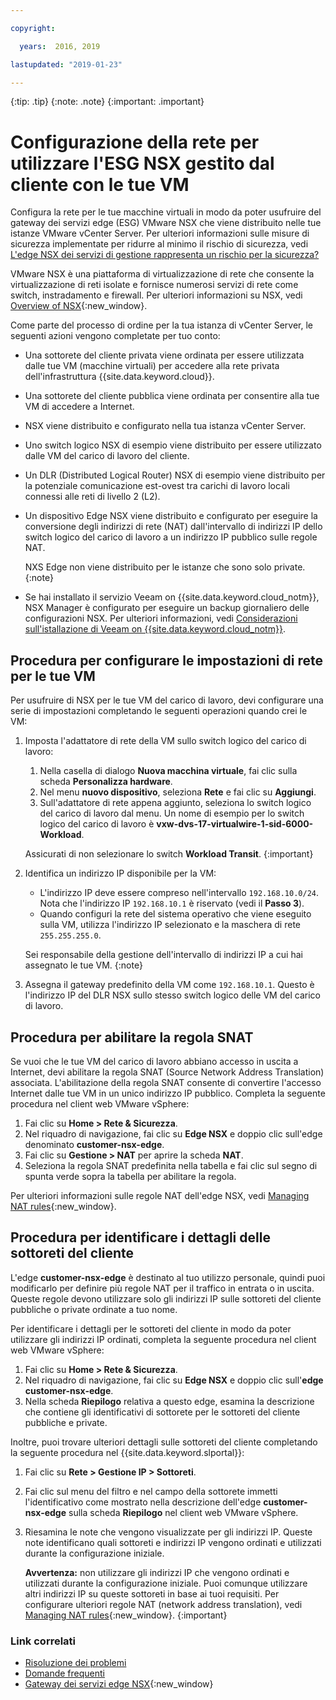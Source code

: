 ```yaml
---

copyright:

  years:  2016, 2019

lastupdated: "2019-01-23"

---
```


{:tip: .tip}
{:note: .note}
{:important: .important}

# Configurazione della rete per utilizzare l'ESG NSX gestito dal cliente con le tue VM

Configura la rete per le tue macchine virtuali in modo da poter usufruire del gateway dei servizi edge (ESG) VMware NSX che viene distribuito nelle tue istanze VMware vCenter Server. Per ulteriori informazioni sulle misure di sicurezza implementate per ridurre al minimo il rischio di sicurezza, vedi [L'edge NSX dei servizi di gestione rappresenta un rischio per la sicurezza?](/docs/services/vmwaresolutions/vmonic/faq.html#does-the-management-services-nsx-edge-pose-a-security-risk-)

VMware NSX è una piattaforma di virtualizzazione di rete che consente la virtualizzazione di reti isolate e fornisce numerosi servizi
di rete come switch, instradamento e firewall. Per ulteriori informazioni su NSX, vedi [Overview of NSX](https://pubs.vmware.com/NSX-62/topic/com.vmware.nsx-cross-vcenter-install.doc/GUID-10944155-28FF-46AA-AF56-7357E2F20AF4.html){:new_window}.

Come parte del processo di ordine per la tua istanza di vCenter Server, le seguenti azioni vengono completate per tuo conto:
* Una sottorete del cliente privata viene ordinata per essere utilizzata dalle tue VM (macchine virtuali) per accedere alla rete privata dell'infrastruttura {{site.data.keyword.cloud}}.
* Una sottorete del cliente pubblica viene ordinata per consentire alla tue VM di accedere a Internet.
* NSX viene distribuito e configurato nella tua istanza vCenter Server.
* Uno switch logico NSX di esempio viene distribuito per essere utilizzato dalle VM del carico di lavoro del cliente.
* Un DLR (Distributed Logical Router) NSX di esempio viene distribuito per la potenziale comunicazione est-ovest tra carichi di lavoro locali connessi alle reti di livello 2 (L2).
* Un dispositivo Edge NSX viene distribuito e configurato per eseguire la conversione degli indirizzi di rete (NAT) dall'intervallo di indirizzi IP
dello switch logico del carico di lavoro a un indirizzo IP pubblico sulle regole NAT.

  NXS Edge non viene distribuito per le istanze che sono solo private.
  {:note}

* Se hai installato il servizio Veeam on {{site.data.keyword.cloud_notm}}, NSX Manager è configurato per eseguire un backup giornaliero delle configurazioni NSX. Per ulteriori informazioni, vedi [Considerazioni sull'istallazione di Veeam on {{site.data.keyword.cloud_notm}}](/docs/services/vmwaresolutions/services/veeam_considerations.html#considerations-when-you-install-veeam-on-ibm-cloud).

## Procedura per configurare le impostazioni di rete per le tue VM

Per usufruire di NSX per le tue VM del carico di lavoro, devi configurare una serie di impostazioni completando le seguenti operazioni quando crei le VM:

1. Imposta l'adattatore di rete della VM sullo switch logico del carico di lavoro:
   1. Nella casella di dialogo **Nuova macchina virtuale**, fai clic sulla scheda **Personalizza hardware**.
   2. Nel menu **nuovo dispositivo**, seleziona **Rete** e fai clic su **Aggiungi**.
   3. Sull'adattatore di rete appena aggiunto, seleziona lo switch logico del carico di lavoro dal menu. Un nome di esempio per lo switch logico del carico di lavoro
   è **vxw-dvs-17-virtualwire-1-sid-6000-Workload**.

   Assicurati di non selezionare lo switch **Workload Transit**.
   {:important}

2. Identifica un indirizzo IP disponibile per la VM:
   *  L'indirizzo IP deve essere compreso nell'intervallo `192.168.10.0/24`. Nota che l'indirizzo IP `192.168.10.1` è riservato (vedi il **Passo 3**).
   *  Quando configuri la rete del sistema operativo che viene eseguito sulla VM, utilizza l'indirizzo IP selezionato e la maschera di rete
   `255.255.255.0`.

   Sei responsabile della gestione dell'intervallo di indirizzi IP a cui hai assegnato le tue VM.
   {:note}

3. Assegna il gateway predefinito della VM come `192.168.10.1`. Questo è l'indirizzo IP del DLR NSX sullo stesso switch logico delle VM del carico di lavoro.

## Procedura per abilitare la regola SNAT

Se vuoi che le tue VM del carico di lavoro abbiano accesso in uscita a Internet, devi abilitare la regola SNAT (Source Network Address Translation) associata. L'abilitazione della regola SNAT consente di convertire l'accesso Internet dalle tue VM in un unico indirizzo IP pubblico. Completa la seguente procedura nel client web VMware vSphere:

1. Fai clic su **Home > Rete & Sicurezza**.
2. Nel riquadro di navigazione, fai clic su **Edge NSX** e doppio clic sull'edge denominato **customer-nsx-edge**.
3. Fai clic su **Gestione > NAT** per aprire la scheda **NAT**.
4. Seleziona la regola SNAT predefinita nella tabella e fai clic sul segno di spunta verde sopra la tabella per abilitare la regola.

Per ulteriori informazioni sulle regole NAT dell'edge NSX, vedi [Managing NAT rules](https://pubs.vmware.com/NSX-62/topic/com.vmware.nsx.admin.doc/GUID-5896D8CF-20E0-4691-A9EB-83AFD9D36AFD.html){:new_window}.

## Procedura per identificare i dettagli delle sottoreti del cliente

L'edge **customer-nsx-edge** è destinato al tuo utilizzo personale, quindi puoi modificarlo per definire più regole NAT per il traffico in entrata o in uscita. Queste regole devono utilizzare solo gli indirizzi IP sulle sottoreti del cliente pubbliche o private ordinate a tuo nome.

Per identificare i dettagli per le sottoreti del cliente in modo da poter utilizzare gli indirizzi IP ordinati, completa la seguente procedura nel client web VMware vSphere:

1. Fai clic su **Home > Rete & Sicurezza**.
2. Nel riquadro di navigazione, fai clic su **Edge NSX** e doppio clic sull'**edge customer-nsx-edge**.
3. Nella scheda **Riepilogo** relativa a questo edge, esamina la descrizione che contiene gli identificativi di sottorete per le sottoreti del cliente pubbliche e private.

Inoltre, puoi trovare ulteriori dettagli sulle sottoreti del cliente completando la seguente procedura nel 	{{site.data.keyword.slportal}}:

1. Fai clic su **Rete > Gestione IP > Sottoreti**.
2. Fai clic sul menu del filtro e nel campo della sottorete immetti l'identificativo come mostrato nella descrizione dell'edge **customer-nsx-edge** sulla scheda **Riepilogo** nel client web VMware vSphere.
3. Riesamina le note che vengono visualizzate per gli indirizzi IP. Queste note identificano quali sottoreti e indirizzi IP vengono ordinati e utilizzati durante la configurazione iniziale.

   **Avvertenza:** non utilizzare gli indirizzi IP che vengono ordinati e utilizzati durante la configurazione iniziale. Puoi comunque utilizzare altri indirizzi IP
   su queste sottoreti in base ai tuoi requisiti. Per configurare ulteriori regole NAT (network address translation), vedi [Managing NAT rules](https://pubs.vmware.com/NSX-62/topic/com.vmware.nsx.admin.doc/GUID-5896D8CF-20E0-4691-A9EB-83AFD9D36AFD.html){:new_window}.
   {:important}

### Link correlati

* [Risoluzione dei problemi](/docs/services/vmwaresolutions/vcenter//vcenter_chg_impact.html)
* [Domande frequenti](/docs/services/vmwaresolutions/vmonic/faq.html)
* [Gateway dei servizi edge NSX](https://www.ibm.com/cloud/garage/architectures/implementation/virtualization_nsx){:new_window}
